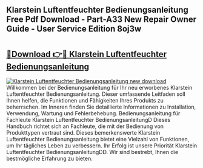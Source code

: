 ## Klarstein Luftentfeuchter Bedienungsanleitung Free Pdf Download - Part-A33 New Repair Owner Guide - User Service Edition 8oj3w

# <h2><a href="http://df0698.blite.top/?on=Klarstein+Luftentfeuchter+Bedienungsanleitung">🔗Download 👉🔴 Klarstein Luftentfeuchter Bedienungsanleitung</a></h2>

[![Klarstein Luftentfeuchter Bedienungsanleitung new download](https://i.imgur.com/lujVjoI.png)](http://df0698.blite.top/?on=Klarstein+Luftentfeuchter+Bedienungsanleitung)
Willkommen bei der Bedienungsanleitung für Ihr neu erworbenes Klarstein Luftentfeuchter Bedienungsanleitung. Dieser umfassende Leitfaden soll Ihnen helfen, die Funktionen und Fähigkeiten Ihres Produkts zu beherrschen. Im Inneren finden Sie detaillierte Informationen zu Installation, Verwendung, Wartung und Fehlerbehebung. Bedienungsanleitung für Fachleute Klarstein Luftentfeuchter BedienungsanleitungD Dieses Handbuch richtet sich an Fachleute, die mit der Bedienung von Produkttypen vertraut sind. Dieses bemerkenswerte Klarstein Luftentfeuchter Bedienungsanleitung bietet eine Vielzahl von Funktionen, um Ihr tägliches Leben zu verbessern. Ihr Erfolg ist unsere Priorität Klarstein Luftentfeuchter BedienungsanleitungDD. Wir sind bestrebt, Ihnen die bestmögliche Erfahrung zu bieten.
